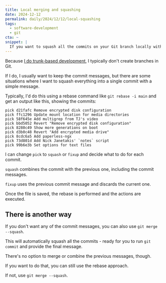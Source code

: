 ```yaml
---
title: Local merging and squashing
date: 2024-12-12
permalink: daily/2024/12/12/local-squashing
tags:
  - software-development
  - git
cta: ~
snippet: |
  If you want to squash all the commits on your Git branch locally without rebasing, there is a way!
---
```


Because [I do trunk-based development][0], I typically don't create branches in Git.

If I do, I usually want to keep the commit messages, but there are some situations where I want to squash everything into a single commit with a simple message.

Typically, I'd do this using a rebase command like `git rebase -i main` and get an output like this, showing the commits:

```plain
pick d21fafc Remove encrypted disk configuration
pick ffc1296 Update mount location for media directories
pick 58f645e Add multigrep from TJ's video
pick bbd5052 Revert "Remove encrypted disk configuration"
pick 8280c49 Show more generations on boot
pick d3b0c48 Revert "Add encrypted media drive"
pick 8cdc6a5 Add paperless-ngx
pick 73d801d Add Nick Janetakis' `notes` script
pick 99b6e3b Set options for text files
```

I can change `pick` to `squash` or `fixup` and decide what to do for each commit.

`squash` combines the commit with the previous one, including the commit messages.

`fixup` uses the previous commit message and discards the current one.

Once the file is saved, the rebase is performed and the actions are executed.

## There is another way

If you don't want any of the commit messages, you can also use `git merge --squash`.

This will automatically squash all the commits - ready for you to run `git commit` and provide the final message.

There's no option to merge or combine the previous messages, though.

If you want to do that, you can still use the rebase approach.

If not, use `git merge --squash`.

[0]: {{site.url}}/archive/2022/09/20/why-like-trunk-based-development
